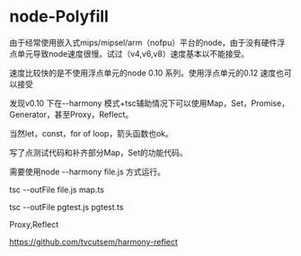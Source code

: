 # node-Polyfill

由于经常使用嵌入式mips/mipsel/arm（nofpu）平台的node，由于没有硬件浮点单元导致node速度很慢。试过（v4,v6,v8）速度基本以不能接受。

速度比较快的是不使用浮点单元的node 0.10 系列。使用浮点单元的0.12 速度也可以接受

发现v0.10 下在--harmony 模式+tsc辅助情况下可以使用Map，Set，Promise，Generator，甚至Proxy，Reflect。

当然let，const，for of loop，箭头函数也ok。

写了点测试代码和补齐部分Map，Set的功能代码。

需要使用node --harmony file.js 方式运行。

tsc --outFile file.js map.ts

tsc --outFile pgtest.js pgtest.ts

Proxy,Reflect

https://github.com/tvcutsem/harmony-reflect
